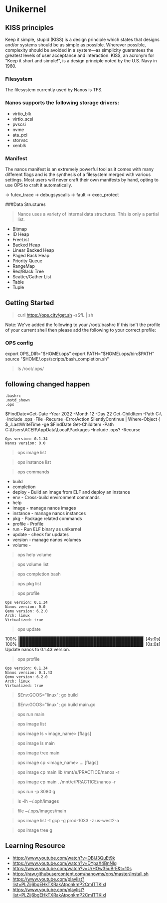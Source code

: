 # Unikernel

## KISS principles
Keep it simple, stupid (KISS) is a design principle which states that designs and/or systems should be as simple as possible. Wherever possible, complexity should be avoided in a system—as simplicity guarantees the greatest levels of user acceptance and interaction.
KISS, an acronym for "Keep it short and simple!", is a design principle noted by the U.S. Navy in 1960.

### Filesystem
The filesystem currently used by Nanos is TFS.

### Nanos supports the following storage drivers:
* virtio_blk
* virtio_scsi
* pvscsi
* nvme
* ata_pci
* storvsc
* xenblk


### Manifest
The nanos manifest is an extremely powerful tool as it comes with many different flags and is the synthesis of a filesystem merged with various settings. Most users will never craft their own manifests by hand, opting to use OPS to craft it automatically.

→ futex_trace
→ debugsyscalls
→ fault
→ exec_protect


###Data Structures
> Nanos uses a variety of internal data structures. This is only a partial list.
* Bitmap
* ID Heap
* FreeList
* Backed Heap
* Linear Backed Heap
* Paged Back Heap
* Priority Queue
* RangeMap
* Red/Black Tree
* Scatter/Gather List
* Table
* Tuple


## Getting Started
> curl https://ops.city/get.sh -sSfL | sh


Note: We've added the following to your /root/.bashrc
If this isn't the profile of your current shell then please add the following to your correct profile:

### OPS config
export OPS_DIR="$HOME/.ops"
export PATH="$HOME/.ops/bin:$PATH"
source "$HOME/.ops/scripts/bash_completion.sh"


> ls /root/.ops/

## following changed happen
```
.bashrc
.motd_shown
.ops
```


$FindDate=Get-Date -Year 2022 -Month 12 -Day 22
Get-ChildItem -Path C:\ -Include .ops -File -Recurse -ErrorAction SilentlyContinue | Where-Object { $_.LastWriteTime -ge $FindDate 
Get-Childitem -Path C:\Users\ACER\AppData\Local\Packages -Include .ops? -Recurse

```
Ops version: 0.1.34
Nanos version: 0.0
```
 
> ops image list

> ops instance list

> ops commands

* build
* completion
* deploy - Build an image from ELF and deploy an instance
* env - Cross-build environment commands
* help
* image - manage nanos images
* instance - manage nanos instances
* pkg - Package related commands
* profile -  Profile
* run - Run ELF binary as unikernel
* update -  check for updates
* version - manage nanos volumes
* volume - 

> ops help volume

> ops volume list

> ops completion bash

> ops pkg list

> ops profile
```
Ops version: 0.1.34
Nanos version: 0.0
Qemu version: 6.2.0
Arch: linux
Virtualized: true
```

> ops update

 100% |████████████████████████████████████████|  [4s:0s]
 100% |████████████████████████████████████████|  [0s:0s]
Update nanos to 0.1.43 version.

> ops profile
```
Ops version: 0.1.34
Nanos version: 0.1.43
Qemu version: 6.2.0
Arch: linux
Virtualized: true
```

> $Env:GOOS="linux"; go build

> $Env:GOOS="linux"; go build main.go

> ops run main

> ops image list

> ops image ls <image_name> <path> [flags]

> ops image ls main

> ops image tree main

> ops image cp <image_name> <src>... <dest> [flags]

> ops image cp main lib /mnt/e/PRACTICE/nanos -r

> ops image cp main . /mnt/e/PRACTICE/nanos -r

> ops run -p 8080 g

> ls -lh ~/.oph/images

> file ~/.ops/images/main

> ops image list -t gcp -g prod-1033 -z us-west2-a

> ops image tree g

## Learning Resource
* https://www.youtube.com/watch?v=OBlJ3QuEt9k
* https://www.youtube.com/watch?v=DYpaX4BnNlg
* https://www.youtube.com/watch?v=UrHOw35uBrE&t=10s
* https://raw.githubusercontent.com/nanovms/ops/master/install.sh
* https://www.youtube.com/playlist?list=PLZij6bgEHkTXRakAtponkmP2CmlTTKlxl
* https://www.youtube.com/playlist?list=PLZij6bgEHkTXRakAtponkmP2CmlTTKlxl
